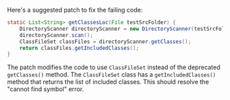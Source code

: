 Here's a suggested patch to fix the failing code:

```java
static List<String> getClassesLoc(File testSrcFolder) {
    DirectoryScanner directoryScanner = new DirectoryScanner(testSrcFolder, TestListResolver.getWildcard());
    directoryScanner.scan();
    ClassFileSet classFiles = directoryScanner.getClasses();
    return classFiles.getIncludedClasses();
}
```

The patch modifies the code to use `ClassFileSet` instead of the deprecated `getClasses()` method. The `ClassFileSet` class has a `getIncludedClasses()` method that returns the list of included classes. This should resolve the "cannot find symbol" error.
